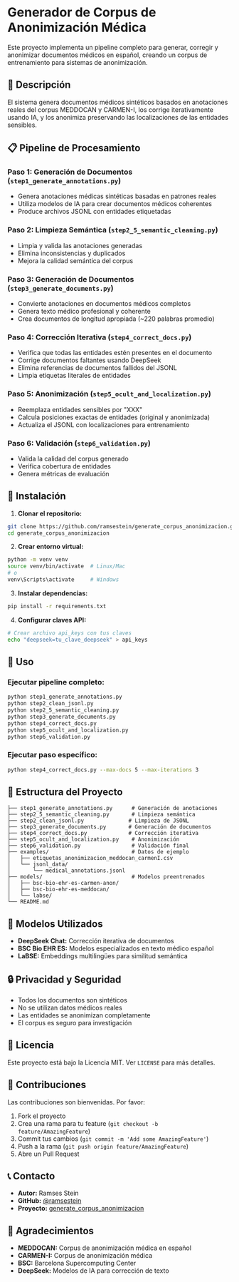 # Generador de Corpus de Anonimización Médica

Este proyecto implementa un pipeline completo para generar, corregir y anonimizar documentos médicos en español, creando un corpus de entrenamiento para sistemas de anonimización.

## 🏥 Descripción

El sistema genera documentos médicos sintéticos basados en anotaciones reales del corpus MEDDOCAN y CARMEN-I, los corrige iterativamente usando IA, y los anonimiza preservando las localizaciones de las entidades sensibles.

## 📋 Pipeline de Procesamiento

### Paso 1: Generación de Documentos (`step1_generate_annotations.py`)
- Genera anotaciones médicas sintéticas basadas en patrones reales
- Utiliza modelos de IA para crear documentos médicos coherentes
- Produce archivos JSONL con entidades etiquetadas

### Paso 2: Limpieza Semántica (`step2_5_semantic_cleaning.py`)
- Limpia y valida las anotaciones generadas
- Elimina inconsistencias y duplicados
- Mejora la calidad semántica del corpus

### Paso 3: Generación de Documentos (`step3_generate_documents.py`)
- Convierte anotaciones en documentos médicos completos
- Genera texto médico profesional y coherente
- Crea documentos de longitud apropiada (~220 palabras promedio)

### Paso 4: Corrección Iterativa (`step4_correct_docs.py`)
- Verifica que todas las entidades estén presentes en el documento
- Corrige documentos faltantes usando DeepSeek
- Elimina referencias de documentos fallidos del JSONL
- Limpia etiquetas literales de entidades

### Paso 5: Anonimización (`step5_ocult_and_localization.py`)
- Reemplaza entidades sensibles por "XXX"
- Calcula posiciones exactas de entidades (original y anonimizada)
- Actualiza el JSONL con localizaciones para entrenamiento

### Paso 6: Validación (`step6_validation.py`)
- Valida la calidad del corpus generado
- Verifica cobertura de entidades
- Genera métricas de evaluación

## 🚀 Instalación

1. **Clonar el repositorio:**
```bash
git clone https://github.com/ramsestein/generate_corpus_anonimizacion.git
cd generate_corpus_anonimizacion
```

2. **Crear entorno virtual:**
```bash
python -m venv venv
source venv/bin/activate  # Linux/Mac
# o
venv\Scripts\activate     # Windows
```

3. **Instalar dependencias:**
```bash
pip install -r requirements.txt
```

4. **Configurar claves API:**
```bash
# Crear archivo api_keys con tus claves
echo "deepseek=tu_clave_deepseek" > api_keys
```

## 🔧 Uso

### Ejecutar pipeline completo:
```bash
python step1_generate_annotations.py
python step2_clean_jsonl.py
python step2_5_semantic_cleaning.py
python step3_generate_documents.py
python step4_correct_docs.py
python step5_ocult_and_localization.py
python step6_validation.py
```

### Ejecutar paso específico:
```bash
python step4_correct_docs.py --max-docs 5 --max-iterations 3
```

## 📁 Estructura del Proyecto

```
├── step1_generate_annotations.py      # Generación de anotaciones
├── step2_5_semantic_cleaning.py       # Limpieza semántica
├── step2_clean_jsonl.py              # Limpieza de JSONL
├── step3_generate_documents.py       # Generación de documentos
├── step4_correct_docs.py             # Corrección iterativa
├── step5_ocult_and_localization.py    # Anonimización
├── step6_validation.py                # Validación final
├── examples/                          # Datos de ejemplo
│   ├── etiquetas_anonimizacion_meddocan_carmenI.csv
│   └── jsonl_data/
│       └── medical_annotations.jsonl
├── models/                            # Modelos preentrenados
│   ├── bsc-bio-ehr-es-carmen-anon/
│   ├── bsc-bio-ehr-es-meddocan/
│   └── labse/
└── README.md
```

## 🤖 Modelos Utilizados

- **DeepSeek Chat:** Corrección iterativa de documentos
- **BSC Bio EHR ES:** Modelos especializados en texto médico español
- **LaBSE:** Embeddings multilingües para similitud semántica

## 🔒 Privacidad y Seguridad

- Todos los documentos son sintéticos
- No se utilizan datos médicos reales
- Las entidades se anonimizan completamente
- El corpus es seguro para investigación

## 📄 Licencia

Este proyecto está bajo la Licencia MIT. Ver `LICENSE` para más detalles.

## 🤝 Contribuciones

Las contribuciones son bienvenidas. Por favor:

1. Fork el proyecto
2. Crea una rama para tu feature (`git checkout -b feature/AmazingFeature`)
3. Commit tus cambios (`git commit -m 'Add some AmazingFeature'`)
4. Push a la rama (`git push origin feature/AmazingFeature`)
5. Abre un Pull Request

## 📞 Contacto

- **Autor:** Ramses Stein
- **GitHub:** [@ramsestein](https://github.com/ramsestein)
- **Proyecto:** [generate_corpus_anonimizacion](https://github.com/ramsestein/generate_corpus_anonimizacion)

## 🙏 Agradecimientos

- **MEDDOCAN:** Corpus de anonimización médica en español
- **CARMEN-I:** Corpus de anonimización médica
- **BSC:** Barcelona Supercomputing Center
- **DeepSeek:** Modelos de IA para corrección de texto
